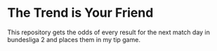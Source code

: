 # The Trend is Your Friend

This repository gets the odds of every result for the next match day in bundesliga 2 and places them in my tip game.
